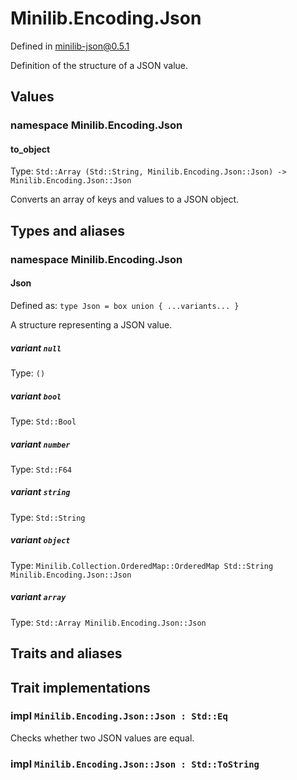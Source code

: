# Minilib.Encoding.Json

Defined in minilib-json@0.5.1

Definition of the structure of a JSON value.

## Values

### namespace Minilib.Encoding.Json

#### to_object

Type: `Std::Array (Std::String, Minilib.Encoding.Json::Json) -> Minilib.Encoding.Json::Json`

Converts an array of keys and values to a JSON object.

## Types and aliases

### namespace Minilib.Encoding.Json

#### Json

Defined as: `type Json = box union { ...variants... }`

A structure representing a JSON value.

##### variant `null`

Type: `()`

##### variant `bool`

Type: `Std::Bool`

##### variant `number`

Type: `Std::F64`

##### variant `string`

Type: `Std::String`

##### variant `object`

Type: `Minilib.Collection.OrderedMap::OrderedMap Std::String Minilib.Encoding.Json::Json`

##### variant `array`

Type: `Std::Array Minilib.Encoding.Json::Json`

## Traits and aliases

## Trait implementations

### impl `Minilib.Encoding.Json::Json : Std::Eq`

Checks whether two JSON values are equal.

### impl `Minilib.Encoding.Json::Json : Std::ToString`
